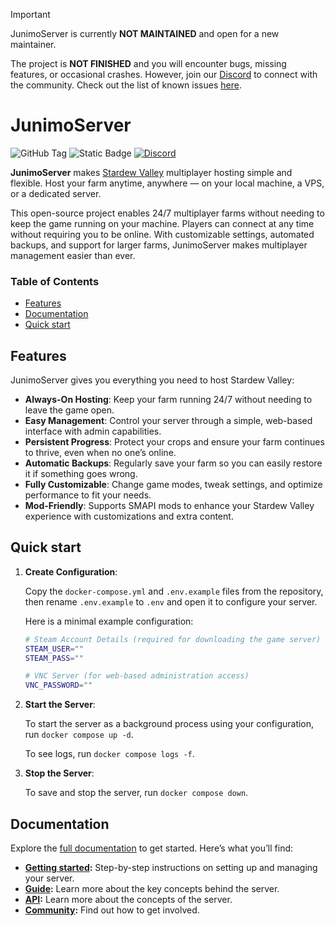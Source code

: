 > [!IMPORTANT]
> JunimoServer is currently **NOT MAINTAINED** and open for a new maintainer.
>
> The project is **NOT FINISHED** and you will encounter bugs, missing features, or occasional crashes. However, join our [Discord](https://discord.gg/w23GVXdSF7) to connect with the community. Check out the list of known issues [here](https://github.com/stardew-valley-dedicated-server/server/issues).

# JunimoServer

![GitHub Tag](https://img.shields.io/github/v/tag/stardew-valley-dedicated-server/server?label=Latest%20Release&style=flat&colorA=18181B)
![Static Badge](https://img.shields.io/badge/Stardew%20Valley-v1.6.15-34D058?style=flat&colorA=18181B)
[![Discord](https://img.shields.io/discord/947923329057185842?label=Discord&logo=discord&color=34D058&style=flat&colorA=18181B)](https://discord.gg/w23GVXdSF7)

**JunimoServer** makes [Stardew Valley](https://www.stardewvalley.net/) multiplayer hosting simple and flexible. Host your farm anytime, anywhere — on your local machine, a VPS, or a dedicated server.

This open-source project enables 24/7 multiplayer farms without needing to keep the game running on your machine. Players can connect at any time without requiring you to be online. With customizable settings, automated backups, and support for larger farms, JunimoServer makes multiplayer management easier than ever.

### Table of Contents

<!-- REGENRATE TOC: npx markdown-toc -i README.md -->

<!-- toc -->

- [Features](#features)
- [Documentation](#documentation)
- [Quick start](#quick-start)

<!-- tocstop -->

## Features
JunimoServer gives you everything you need to host Stardew Valley:
- **Always-On Hosting**: Keep your farm running 24/7 without needing to leave the game open.
- **Easy Management**: Control your server through a simple, web-based interface with admin capabilities.
- **Persistent Progress**: Protect your crops and ensure your farm continues to thrive, even when no one’s online.
- **Automatic Backups**: Regularly save your farm so you can easily restore it if something goes wrong.
- **Fully Customizable**: Change game modes, tweak settings, and optimize performance to fit your needs.
- **Mod-Friendly**: Supports SMAPI mods to enhance your Stardew Valley experience with customizations and extra content.

## Quick start
1. **Create Configuration**:

    Copy the `docker-compose.yml` and `.env.example` files from the repository, then rename `.env.example` to `.env` and open it to configure your server.

    Here is a minimal example configuration:

    ```sh
    # Steam Account Details (required for downloading the game server)
    STEAM_USER=""
    STEAM_PASS=""

    # VNC Server (for web-based administration access)
    VNC_PASSWORD=""
    ```

2. **Start the Server**:

    To start the server as a background process using your configuration, run `docker compose up -d`.

    To see logs, run `docker compose logs -f`.

3. **Stop the Server**:

    To save and stop the server, run `docker compose down`.

## Documentation
Explore the [full documentation](docs/1.getting-started/1.introduction.md) to get started. Here’s what you’ll find:
- **[Getting started](docs/1.getting-started/1.introduction.md):** Step-by-step instructions on setting up and managing your server.
- **[Guide](docs/2.guide/1.architecture.md):** Learn more about the key concepts behind the server.
- **[API](docs/3.api/):** Learn more about the concepts of the server.
- **[Community](docs/4.community/):** Find out how to get involved.
